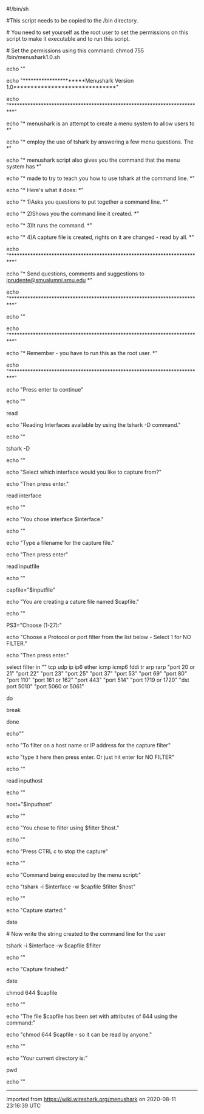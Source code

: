 \#\!/bin/sh

\#This script needs to be copied to the /bin directory.

\# You need to set yourself as the root user to set the permissions on this script to make it executable and to run this script.

\# Set the permissions using this command: chmod 755 /bin/menushark1.0.sh

echo ""

echo "\*\*\*\*\*\*\*\*\*\*\*\*\*\*\*\*\*\*\*\*\*\*Menushark Version 1.0\*\*\*\*\*\*\*\*\*\*\*\*\*\*\*\*\*\*\*\*\*\*\*\*\*\*\*\*\*\*"

echo "\*\*\*\*\*\*\*\*\*\*\*\*\*\*\*\*\*\*\*\*\*\*\*\*\*\*\*\*\*\*\*\*\*\*\*\*\*\*\*\*\*\*\*\*\*\*\*\*\*\*\*\*\*\*\*\*\*\*\*\*\*\*\*\*\*\*\*\*\*\*\*\*\*"

echo "\* menushark is an attempt to create a menu system to allow users to \*"

echo "\* employ the use of tshark by answering a few menu questions. The \*"

echo "\* menushark script also gives you the command that the menu system has \*"

echo "\* made to try to teach you how to use tshark at the command line. \*"

echo "\* Here's what it does: \*"

echo "\* 1)Asks you questions to put together a command line. \*"

echo "\* 2)Shows you the command line it created. \*"

echo "\* 3)It runs the command. \*"

echo "\* 4)A capture file is created, rights on it are changed - read by all. \*"

echo "\*\*\*\*\*\*\*\*\*\*\*\*\*\*\*\*\*\*\*\*\*\*\*\*\*\*\*\*\*\*\*\*\*\*\*\*\*\*\*\*\*\*\*\*\*\*\*\*\*\*\*\*\*\*\*\*\*\*\*\*\*\*\*\*\*\*\*\*\*\*\*\*\*"

echo "\* Send questions, comments and suggestions to [jprudente@smualumni.smu.edu](mailto:jprudente@yahoo.com) \*"

echo "\*\*\*\*\*\*\*\*\*\*\*\*\*\*\*\*\*\*\*\*\*\*\*\*\*\*\*\*\*\*\*\*\*\*\*\*\*\*\*\*\*\*\*\*\*\*\*\*\*\*\*\*\*\*\*\*\*\*\*\*\*\*\*\*\*\*\*\*\*\*\*\*\*"

echo ""

echo "\*\*\*\*\*\*\*\*\*\*\*\*\*\*\*\*\*\*\*\*\*\*\*\*\*\*\*\*\*\*\*\*\*\*\*\*\*\*\*\*\*\*\*\*\*\*\*\*\*\*\*\*\*\*\*\*\*\*\*\*\*\*\*\*\*\*\*\*\*\*\*\*\*"

echo "\* Remember - you have to run this as the root user. \*"

echo "\*\*\*\*\*\*\*\*\*\*\*\*\*\*\*\*\*\*\*\*\*\*\*\*\*\*\*\*\*\*\*\*\*\*\*\*\*\*\*\*\*\*\*\*\*\*\*\*\*\*\*\*\*\*\*\*\*\*\*\*\*\*\*\*\*\*\*\*\*\*\*\*\*"

echo "Press enter to continue"

echo ""

read

echo "Reading Interfaces available by using the tshark -D command."

echo ""

tshark -D

echo ""

echo "Select which interface would you like to capture from?"

echo "Then press enter."

read interface

echo ""

echo "You chose interface $interface."

echo ""

echo "Type a filename for the capture file."

echo "Then press enter"

read inputfile

echo ""

capfile="$inputfile"

echo "You are creating a cature file named $capfile."

echo ""

PS3="Choose (1-27):"

echo "Choose a Protocol or port filter from the list below - Select 1 for NO FILTER."

echo "Then press enter."

select filter in "" tcp udp ip ip6 ether icmp icmp6 fddi tr arp rarp "port 20 or 21" "port 22" "port 23" "port 25" "port 37" "port 53" "port 69" "port 80" "port 110" "port 161 or 162" "port 443" "port 514" "port 1719 or 1720" "dst port 5010" "port 5060 or 5061"

do

break

done

echo""

echo "To filter on a host name or IP address for the capture filter"

echo "type it here then press enter. Or just hit enter for NO FILTER"

echo ""

read inputhost

echo ""

host="$inputhost"

echo ""

echo "You chose to filter using $filter $host."

echo ""

echo "Press CTRL c to stop the capture"

echo ""

echo "Command being executed by the menu script:"

echo "tshark -i $interface -w $capfile $filter $host"

echo ""

echo "Capture started:"

date

\# Now write the string created to the command line for the user

tshark -i $interface -w $capfile $filter

echo ""

echo "Capture finished:"

date

chmod 644 $capfile

echo ""

echo "The file $capfile has been set with attributes of 644 using the command:"

echo "chmod 644 $capfile - so it can be read by anyone."

echo ""

echo "Your current directory is:"

pwd

echo ""

---

Imported from https://wiki.wireshark.org/menushark on 2020-08-11 23:16:39 UTC
